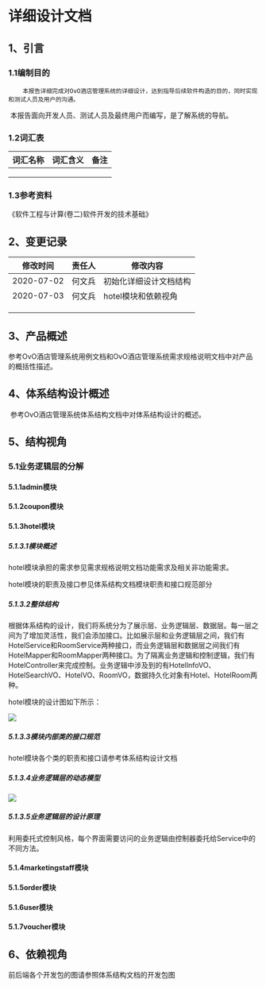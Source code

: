 # 详细设计文档

## 1、引言

### 1.1编制目的

 		本报告详细完成对OvO酒店管理系统的详细设计，达到指导后续软件构造的目的，同时实现和测试人员及用户的沟通。

​		本报告面向开发人员、测试人员及最终用户而编写，是了解系统的导航。

### 1.2词汇表

| 词汇名称 | 词汇含义 | 备注 |
| -------- | -------- | ---- |
|          |          |      |
|          |          |      |
|          |          |      |

### 1.3参考资料

《软件工程与计算(卷二)软件开发的技术基础》

## 2、变更记录

| 修改时间   | 责任人 | 修改内容               |
| ---------- | ------ | ---------------------- |
| 2020-07-02 | 何文兵 | 初始化详细设计文档结构 |
| 2020-07-03 | 何文兵 | hotel模块和依赖视角    |
|            |        |                        |
|            |        |                        |
|            |        |                        |

## 3、产品概述

​		参考OvO酒店管理系统用例文档和OvO酒店管理系统需求规格说明文档中对产品的概括性描述。

## 4、体系结构设计概述

​		参考OvO酒店管理系统体系结构文档中对体系结构设计的概述。

## 5、结构视角

### 5.1业务逻辑层的分解

#### 5.1.1admin模块

#### 5.1.2coupon模块

#### 5.1.3hotel模块

##### 5.1.3.1模块概述

hotel模块承担的需求参见需求规格说明文档功能需求及相关非功能需求。

hotel模块的职责及接口参见体系结构文档模块职责和接口规范部分

##### 5.1.3.2整体结构

根据体系结构的设计，我们将系统分为了展示层、业务逻辑层、数据层。每一层之间为了增加灵活性，我们会添加接口。比如展示层和业务逻辑层之间，我们有HotelService和RoomService两种接口，而业务逻辑层和数据层之间我们有HotelMapper和RoomMapper两种接口。为了隔离业务逻辑和控制逻辑，我们有HotelController来完成控制。业务逻辑中涉及到的有HotelInfoVO、HotelSearchVO、HotelVO、RoomVO，数据持久化对象有Hotel、HotelRoom两种。

hotel模块的设计图如下所示：

![](https://software-calculate2.oss-cn-shanghai.aliyuncs.com/software-calculate2/hotel%E6%A8%A1%E5%9D%97%E8%AE%BE%E8%AE%A1%E5%9B%BE.png)

##### 5.1.3.3模块内部类的接口规范

hotel模块各个类的职责和接口请参考体系结构设计文档

##### 5.1.3.4业务逻辑层的动态模型

![](https://software-calculate2.oss-cn-shanghai.aliyuncs.com/software-calculate2/%E6%A8%A1%E5%9D%97%E4%B8%9A%E5%8A%A1%E9%80%BB%E8%BE%91%E5%8A%A8%E6%80%81%E6%A8%A1%E5%9E%8B.png)

##### 5.1.3.5业务逻辑层的设计原理

利用委托式控制风格，每个界面需要访问的业务逻辑由控制器委托给Service中的不同方法。

#### 5.1.4marketingstaff模块

#### 5.1.5order模块

#### 5.1.6user模块

#### 5.1.7voucher模块

## 6、依赖视角

前后端各个开发包的图请参照体系结构文档的开发包图